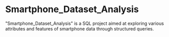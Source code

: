 # Smartphone_Dataset_Analysis
"Smartphone_Dataset_Analysis" is a SQL project aimed at exploring various attributes and features of smartphone data through structured queries.
